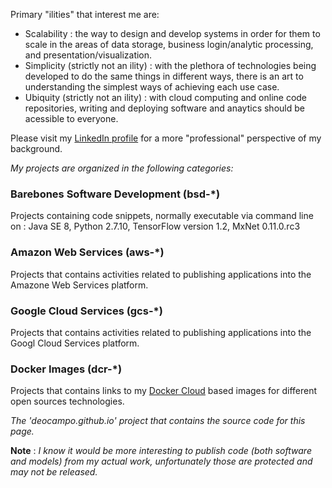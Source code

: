 Primary "ilities" that interest me are: 
- Scalability : the way to design and develop systems in order for them to scale in the areas of data storage, business login/analytic processing, and presentation/visualization. 
- Simplicity (strictly not an ility) : with the plethora of technologies being developed to do the same things in different ways, there is an art to understanding the simplest ways of achieving each use case.
- Ubiquity (strictly not an ility) : with cloud computing and online code repositories, writing and deploying software and anaytics should be acessible to everyone.

Please visit my [LinkedIn profile](https://www.linkedin.com/in/deocampo/) for a more "professional" perspective of my background.

_My projects are organized in the following categories:_

### Barebones Software Development (bsd-*)
Projects containing code snippets, normally executable via command line on : Java SE 8, Python 2.7.10, TensorFlow version 1.2, MxNet 0.11.0.rc3

### Amazon Web Services (aws-*)
Projects that contains activities related to publishing applications into the Amazone Web Services platform.

### Google Cloud Services (gcs-*)
Projects that contains activities related to publishing applications into the Googl Cloud Services platform.

### Docker Images (dcr-*)
Projects that contains links to my [Docker Cloud](https://store.docker.com/profiles/deocampo) based images for different open sources technologies.

_The 'deocampo.github.io' project that contains the source code for this page._

**Note** : _I know it would be more interesting to publish code (both software and models) from my actual work, unfortunately those are protected and may not be released._

